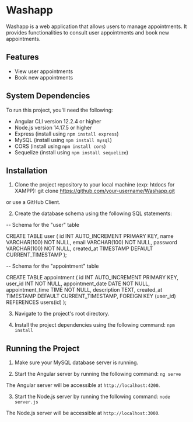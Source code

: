 # Washapp

Washapp is a web application that allows users to manage appointments. It provides functionalities to consult user appointments and book new appointments.

## Features

- View user appointments
- Book new appointments

## System Dependencies

To run this project, you'll need the following:

- Angular CLI version 12.2.4 or higher
- Node.js version 14.17.5 or higher
- Express (install using `npm install express`)
- MySQL (install using `npm install mysql`)
- CORS (install using `npm install cors`)
- Sequelize (install using `npm install sequelize`)

## Installation

1. Clone the project repository to your local machine (exp: htdocs for XAMPP):
git clone https://github.com/your-username/Washapp.git

or use a GitHub Client.

2. Create the database schema using the following SQL statements:

-- Schema for the "user" table

CREATE TABLE user (
  id INT AUTO_INCREMENT PRIMARY KEY,
  name VARCHAR(100) NOT NULL,
  email VARCHAR(100) NOT NULL,
  password VARCHAR(100) NOT NULL,
  created_at TIMESTAMP DEFAULT CURRENT_TIMESTAMP
);

-- Schema for the "appointment" table

CREATE TABLE appointment (
  id INT AUTO_INCREMENT PRIMARY KEY,
  user_id INT NOT NULL,
  appointment_date DATE NOT NULL,
  appointment_time TIME NOT NULL,
  description TEXT,
  created_at TIMESTAMP DEFAULT CURRENT_TIMESTAMP,
  FOREIGN KEY (user_id) REFERENCES users(id)
);

3. Navigate to the project's root directory.

4. Install the project dependencies using the following command:
`npm install`

## Running the Project

1. Make sure your MySQL database server is running.

2. Start the Angular server by running the following command:
`ng serve`

The Angular server will be accessible at `http://localhost:4200`.

3. Start the Node.js server by running the following command:
`node server.js`

The Node.js server will be accessible at `http://localhost:3000`.
